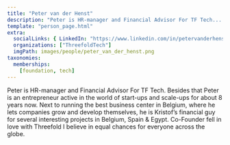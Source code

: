 ```yaml
---
title: "Peter van der Henst"
description: "Peter is HR-manager and Financial Advisor For TF Tech...."
template: "person_page.html"
extra:
  socialLinks: { LinkedIn: "https://www.linkedin.com/in/petervanderhenst/" }
  organizations: ["ThreefoldTech"]
  imgPath: images/people/peter_van_der_henst.png
taxonomies:
  memberships:
    [foundation, tech]
---
```


Peter is HR-manager and Financial Advisor For TF Tech. Besides that Peter is an entrepreneur active in the world of start-ups and scale-ups for about 8 years now. Next to running the best business center in Belgium, where he lets companies grow and develop themselves, he is Kristof’s financial guy for several interesting projects in Belgium, Spain & Egypt. Co-Founder fell in love with Threefold I believe in equal chances for everyone across the globe.

